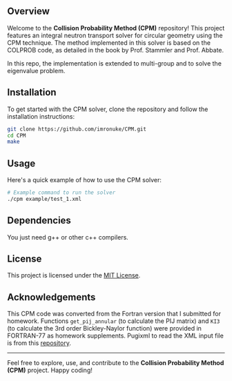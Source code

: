 ## Overview

Welcome to the **Collision Probability Method (CPM)** repository! This project features an integral neutron transport solver for circular geometry using the CPM technique. The method implemented in this solver is based on the COLPROB code, as detailed in the book by Prof. Stammler and Prof. Abbate.

In this repo, the implementation is extended to multi-group and to solve the eigenvalue problem.

## Installation

To get started with the CPM solver, clone the repository and follow the installation instructions:

```bash
git clone https://github.com/imronuke/CPM.git
cd CPM
make
```

## Usage

Here's a quick example of how to use the CPM solver:

```bash
# Example command to run the solver
./cpm example/test_1.xml
```

## Dependencies

You just need g++ or other c++ compilers.


## License

This project is licensed under the [MIT License](https://github.com/imronuke/CPM/blob/main/LICENSE).


## Acknowledgements

This CPM code was converted from the Fortran version that I submitted for homework. Functions ```get_pij_annular``` (to calculate the PIJ matrix) and ```KI3``` (to calculate the 3rd order Bickley-Naylor function) were provided in FORTRAN-77 as homework supplements. Pugixml to read the XML input file is from this [repository](https://github.com/zeux/pugixml).

---

Feel free to explore, use, and contribute to the **Collision Probability Method (CPM)** project. Happy coding!